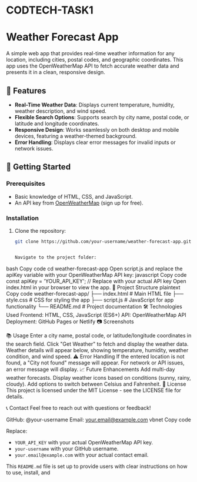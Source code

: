 # CODTECH-TASK1

# Weather Forecast App

A simple web app that provides real-time weather information for any location, including cities, postal codes, and geographic coordinates. This app uses the OpenWeatherMap API to fetch accurate weather data and presents it in a clean, responsive design.

## 🌟 Features

- **Real-Time Weather Data**: Displays current temperature, humidity, weather description, and wind speed.
- **Flexible Search Options**: Supports search by city name, postal code, or latitude and longitude coordinates.
- **Responsive Design**: Works seamlessly on both desktop and mobile devices, featuring a weather-themed background.
- **Error Handling**: Displays clear error messages for invalid inputs or network issues.

## 🚀 Getting Started

### Prerequisites

- Basic knowledge of HTML, CSS, and JavaScript.
- An API key from [OpenWeatherMap](https://openweathermap.org/) (sign up for free).

### Installation

1. Clone the repository:
   ```bash
   git clone https://github.com/your-username/weather-forecast-app.git


   Navigate to the project folder:
bash
Copy code
cd weather-forecast-app
Open script.js and replace the apiKey variable with your OpenWeatherMap API key:
javascript
Copy code
const apiKey = 'YOUR_API_KEY'; // Replace with your actual API key
Open index.html in your browser to view the app.
📂 Project Structure
plaintext
Copy code
weather-forecast-app/
├── index.html      # Main HTML file
├── style.css       # CSS for styling the app
├── script.js       # JavaScript for app functionality
└── README.md       # Project documentation
🛠️ Technologies Used
Frontend: HTML, CSS, JavaScript (ES6+)
API: OpenWeatherMap API
Deployment: GitHub Pages or Netlify
📷 Screenshots
<!-- Include a screenshot if available -->

📚 Usage
Enter a city name, postal code, or latitude/longitude coordinates in the search field.
Click "Get Weather" to fetch and display the weather data.
Weather details will appear below, showing temperature, humidity, weather condition, and wind speed.
⚠️ Error Handling
If the entered location is not found, a "City not found" message will appear.
For network or API issues, an error message will display.
📈 Future Enhancements
Add multi-day weather forecasts.
Display weather icons based on conditions (sunny, rainy, cloudy).
Add options to switch between Celsius and Fahrenheit.
📄 License
This project is licensed under the MIT License - see the LICENSE file for details.

📞 Contact
Feel free to reach out with questions or feedback!

GitHub: @your-username
Email: your.email@example.com
vbnet
Copy code

Replace:
- `YOUR_API_KEY` with your actual OpenWeatherMap API key.
- `your-username` with your GitHub username.
- `your.email@example.com` with your actual contact email.

This `README.md` file is set up to provide users with clear instructions on how to use, install, and 
